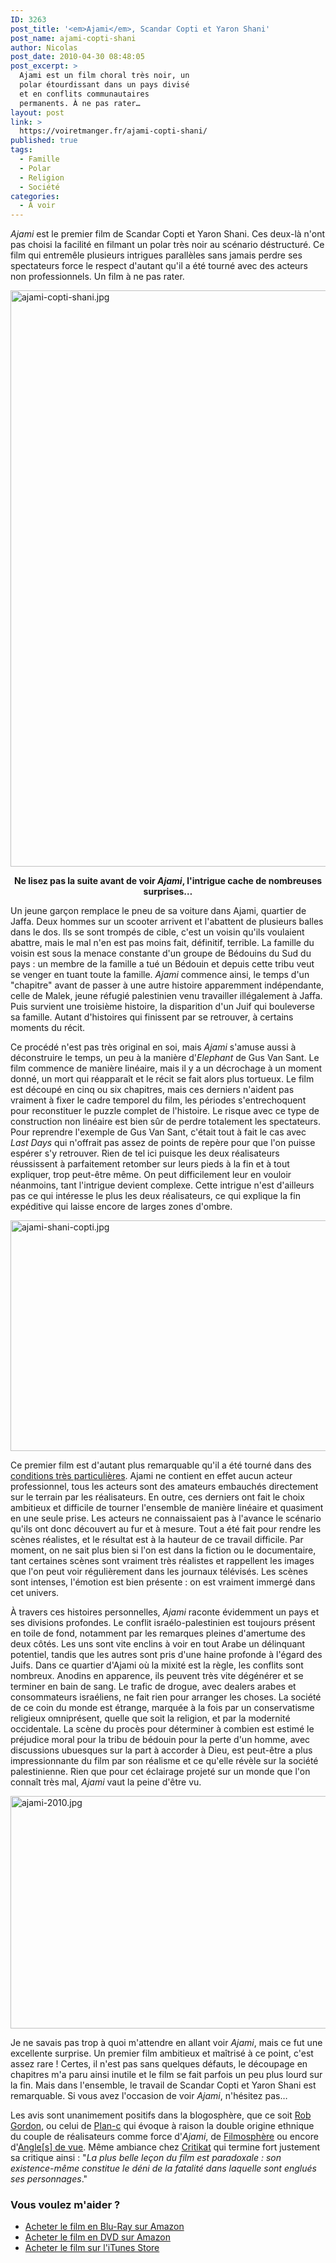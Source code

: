 ```yaml
---
ID: 3263
post_title: '<em>Ajami</em>, Scandar Copti et Yaron Shani'
post_name: ajami-copti-shani
author: Nicolas
post_date: 2010-04-30 08:48:05
post_excerpt: >
  Ajami est un film choral très noir, un
  polar étourdissant dans un pays divisé
  et en conflits communautaires
  permanents. À ne pas rater…
layout: post
link: >
  https://voiretmanger.fr/ajami-copti-shani/
published: true
tags:
  - Famille
  - Polar
  - Religion
  - Société
categories:
  - À voir
---
```

<em>Ajami</em> est le premier film de Scandar Copti et Yaron Shani. Ces deux-là n'ont pas choisi la facilité en filmant un polar très noir au scénario déstructuré. Ce film qui entremêle plusieurs intrigues parallèles sans jamais perdre ses spectateurs force le respect d'autant qu'il a été tourné avec des acteurs non professionnels. Un film à ne pas rater.

<a href="http://www.allocine.fr/film/fichefilm_gen_cfilm=145927.html"><img class="aligncenter" src="https://voiretmanger.fr/wp-content/uploads/2010/04/ajami-copti-shani1.jpg" border="0" alt="ajami-copti-shani.jpg" width="690" height="922" /></a>

<p style="text-align: center;"><strong>Ne lisez pas la suite avant de voir <em>Ajami</em>, l'intrigue cache de nombreuses surprises…</strong></p>

Un jeune garçon remplace le pneu de sa voiture dans Ajami, quartier de Jaffa. Deux hommes sur un scooter arrivent et l'abattent de plusieurs balles dans le dos. Ils se sont trompés de cible, c'est un voisin qu'ils voulaient abattre, mais le mal n'en est pas moins fait, définitif, terrible. La famille du voisin est sous la menace constante d'un groupe de Bédouins du Sud du pays : un membre de la famille a tué un Bédouin et depuis cette tribu veut se venger en tuant toute la famille. <em>Ajami</em> commence ainsi, le temps d'un "chapitre" avant de passer à une autre histoire apparemment indépendante, celle de Malek, jeune réfugié palestinien venu travailler illégalement à Jaffa. Puis survient une troisième histoire, la disparition d'un Juif qui bouleverse sa famille. Autant d'histoires qui finissent par se retrouver, à certains moments du récit.

Ce procédé n'est pas très original en soi, mais <em>Ajami</em> s'amuse aussi à déconstruire le temps, un peu à la manière d'<em>Elephant</em> de Gus Van Sant. Le film commence de manière linéaire, mais il y a un décrochage à un moment donné, un mort qui réapparaît et le récit se fait alors plus tortueux. Le film est découpé en cinq ou six chapitres, mais ces derniers n'aident pas vraiment à fixer le cadre temporel du film, les périodes s'entrechoquent pour reconstituer le puzzle complet de l'histoire. Le risque avec ce type de construction non linéaire est bien sûr de perdre totalement les spectateurs. Pour reprendre l'exemple de Gus Van Sant, c'était tout à fait le cas avec <em>Last Days</em> qui n'offrait pas assez de points de repère pour que l'on puisse espérer s'y retrouver. Rien de tel ici puisque les deux réalisateurs réussissent à parfaitement retomber sur leurs pieds à la fin et à tout expliquer, trop peut-être même. On peut difficilement leur en vouloir néanmoins, tant l'intrigue devient complexe. Cette intrigue n'est d'ailleurs pas ce qui intéresse le plus les deux réalisateurs, ce qui explique la fin expéditive qui laisse encore de larges zones d'ombre.

<img class="aligncenter" src="https://voiretmanger.fr/wp-content/uploads/2010/04/ajami-shani-copti.jpg" border="0" alt="ajami-shani-copti.jpg" width="690" height="369" />

Ce premier film est d'autant plus remarquable qu'il a été tourné dans des <a href="http://www.allocine.fr/film/anecdote_gen_cfilm=145927.html">conditions très particulières</a>. Ajami ne contient en effet aucun acteur professionnel, tous les acteurs sont des amateurs embauchés directement sur le terrain par les réalisateurs. En outre, ces derniers ont fait le choix ambitieux et difficile de tourner l'ensemble de manière linéaire et quasiment en une seule prise. Les acteurs ne connaissaient pas à l'avance le scénario qu'ils ont donc découvert au fur et à mesure. Tout a été fait pour rendre les scènes réalistes, et le résultat est à la hauteur de ce travail difficile. Par moment, on ne sait plus bien si l'on est dans la fiction ou le documentaire, tant certaines scènes sont vraiment très réalistes et rappellent les images que l'on peut voir régulièrement dans les journaux télévisés. Les scènes sont intenses, l'émotion est bien présente : on est vraiment immergé dans cet univers.

À travers ces histoires personnelles, <em>Ajami</em> raconte évidemment un pays et ses divisions profondes. Le conflit israélo-palestinien est toujours présent en toile de fond, notamment par les remarques pleines d'amertume des deux côtés. Les uns sont vite enclins à voir en tout Arabe un délinquant potentiel, tandis que les autres sont pris d'une haine profonde à l'égard des Juifs. Dans ce quartier d'Ajami où la mixité est la règle, les conflits sont nombreux. Anodins en apparence, ils peuvent très vite dégénérer et se terminer en bain de sang. Le trafic de drogue, avec dealers arabes et consommateurs israéliens, ne fait rien pour arranger les choses. La société de ce coin du monde est étrange, marquée à la fois par un conservatisme religieux omniprésent, quelle que soit la religion, et par la modernité occidentale. La scène du procès pour déterminer à combien est estimé le préjudice moral pour la tribu de bédouin pour la perte d'un homme, avec discussions ubuesques sur la part à accorder à Dieu, est peut-être a plus impressionnante du film par son réalisme et ce qu'elle révèle sur la société palestinienne. Rien que pour cet éclairage projeté sur un monde que l'on connaît très mal, <em>Ajami</em> vaut la peine d'être vu.

<img class="aligncenter" src="https://voiretmanger.fr/wp-content/uploads/2010/04/ajami-2010.jpg" border="0" alt="ajami-2010.jpg" width="690" height="372" />

Je ne savais pas trop à quoi m'attendre en allant voir <em>Ajami</em>, mais ce fut une excellente surprise. Un premier film ambitieux et maîtrisé à ce point, c'est assez rare ! Certes, il n'est pas sans quelques défauts, le découpage en chapitres m'a paru ainsi inutile et le film se fait parfois un peu plus lourd sur la fin. Mais dans l'ensemble, le travail de Scandar Copti et Yaron Shani est remarquable. Si vous avez l'occasion de voir <em>Ajami</em>, n'hésitez pas…

Les avis sont unanimement positifs dans la blogosphère, que ce soit <a href="http://www.toujoursraison.com/2010/04/ajami.html">Rob Gordon</a>, ou celui de <a href="http://www.plan-c.fr/article-ajami-israel-et-le-polar-noir-48568189.html">Plan-c</a> qui évoque à raison la double origine ethnique du couple de réalisateurs comme force d'<em>Ajami</em>, de <a href="http://www.filmosphere.com/2010/03/critique-ajami-2009/">Filmosphère</a> ou encore d'<a href="http://www.anglesdevue.com/2010/04/21/ajami-de-scandar-copti-yaron-shani/">Angle[s] de vue</a>. Même ambiance chez <a href="http://www.critikat.com/Ajami.html">Critikat</a> qui termine fort justement sa critique ainsi : "<em>La plus belle leçon du film est paradoxale : son existence-même constitue le déni de la fatalité dans laquelle sont englués ses personnages</em>."

<div class="amazon">
<h3>Vous voulez m'aider ?</h3>
<ul>
	<li><a href="http://www.amazon.fr/gp/product/B003MT2EI2/ref=as_li_ss_tl?ie=UTF8&tag=leblogdenic07-21&linkCode=as2&camp=1642&creative=19458&creativeASIN=B003MT2EI2">Acheter le film en Blu-Ray sur Amazon</a></li>
	<li><a href="http://www.amazon.fr/gp/product/B003WF67MA/ref=as_li_ss_tl?ie=UTF8&tag=leblogdenic07-21&linkCode=as2&camp=1642&creative=19458&creativeASIN=B003WF67MA">Acheter le film en DVD sur Amazon</a></li>
	<li><a href="https://itunes.apple.com/fr/movie/ajami-vost/id419022729">Acheter le film sur l'iTunes Store</a></li>
</ul>
</div>